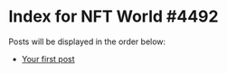 # Index for NFT World #4492
Posts will be displayed in the order below:

- [Your first post](./001-first.md)

